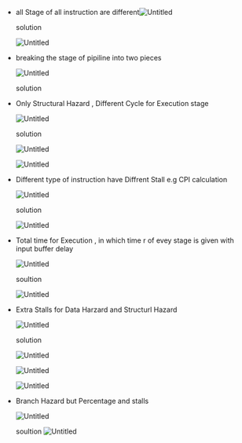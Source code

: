 
- all Stage of all instruction are different![Untitled](Revision/PYQRevision/COA/media/Untitled.png)
    
    solution
    
    ![Untitled](Revision/PYQRevision/COA/media/Untitled%201.png)
    
- breaking the stage of pipiline into two pieces
    
    ![Untitled](Revision/PYQRevision/COA/media/Untitled%202.png)
    
    solution
    
- Only Structural Hazard , Different Cycle for Execution stage
    
    ![Untitled](Revision/PYQRevision/COA/media/Untitled%203.png)
    
    solution
    
    ![Untitled](Revision/PYQRevision/COA/media/Untitled%204.png)
    
    ![Untitled](Revision/PYQRevision/COA/media/Untitled%205.png)
    
- Different type of instruction have Diffrent Stall e.g CPI calculation
    
    ![Untitled](Revision/PYQRevision/COA/media/Untitled%206.png)
    
    solution
    
    ![Untitled](Revision/PYQRevision/COA/media/Untitled%207.png)
    
- Total time for Execution , in which time r of evey stage is given with input buffer delay
    
    ![Untitled](Revision/PYQRevision/COA/media/Untitled%208.png)
    
    soultion
    
    ![Untitled](Revision/PYQRevision/COA/media/Untitled%209.png)
    
- Extra Stalls for Data Harzard and Structurl Hazard
    
    ![Untitled](Revision/PYQRevision/COA/media/Untitled%2010.png)
    
    solution
    
    ![Untitled](Revision/PYQRevision/COA/media/Untitled%2011.png)
    
    ![Untitled](Revision/PYQRevision/COA/media/Untitled%2012.png)
    
    ![Untitled](Revision/PYQRevision/COA/media/Untitled%2013.png)
    
- Branch Hazard but Percentage and stalls
    
    ![Untitled](Revision/PYQRevision/COA/media/Untitled%2014.png)
    
    soultion
    ![Untitled](Revision/PYQRevision/COA/media/Untitled%2015.png)